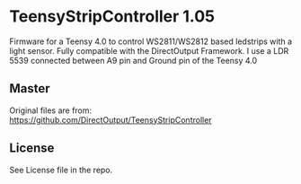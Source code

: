 TeensyStripController 1.05
==========================

Firmware for a Teensy 4.0 to control WS2811/WS2812 based ledstrips with a light sensor. Fully compatible with the DirectOutput Framework.
I use a LDR 5539 connected between A9 pin and Ground pin of the Teensy 4.0  

Master
------
Original files are from: https://github.com/DirectOutput/TeensyStripController

License
-------
See License file in the repo.
